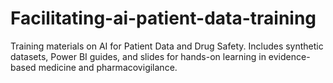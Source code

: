 # Facilitating-ai-patient-data-training
Training materials on AI for Patient Data and Drug Safety. Includes synthetic datasets, Power BI guides, and slides for hands-on learning in evidence-based medicine and pharmacovigilance.
